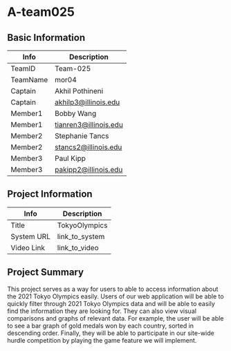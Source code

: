 # A-team025

## Basic Information

|   Info      |        Description     |
| ----------- | ---------------------- |
| TeamID      |        Team-025        |
| TeamName    |         mor04          |
| Captain     |    Akhil Pothineni     |
| Captain     |  akhilp3@illinois.edu  |
| Member1     |      Bobby Wang        |
| Member1     | tianren3@illinois.edu  |
| Member2     |     Stephanie Tancs    |
| Member2     |  stancs2@illinois.edu  |
| Member3     |       Paul Kipp        |
| Member3     |  pakipp2@illinois.edu  |

## Project Information

|   Info      |        Description     |
| ----------- | ---------------------- |
|  Title      |      TokyoOlympics     |
| System URL  |      link_to_system    |
| Video Link  |      link_to_video     |

## Project Summary
This project serves as a way for users to able to access information about the 2021 Tokyo Olympics easily. Users of our web application will be able to quickly filter through 2021 Tokyo Olympics data and will be able to easily find the information they are looking for. They can also view visual comparisons and graphs of relevant data. For example, the user will be able to see a bar graph of gold medals won by each country, sorted in descending order. Finally, they will be able to participate in our site-wide hurdle competition by playing the game feature we will implement. 

